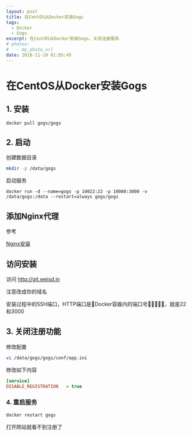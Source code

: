 ```yaml
---
layout: post
title: 在CentOS从Docker安装Gogs
tags: 
  - Docker
  - Gogs
excerpt: 在CentOS从Docker安装Gogs，关闭注册服务
# photos:
#   - my_photo_url
date: 2018-11-10 01:05:45
---
```


# 在CentOS从Docker安装Gogs

## 1. 安装

```shell
docker pull gogs/gogs
```

## 2. 启动

创建数据目录

```sh
mkdir -p /data/gogs
```

启动服务

```shell
docker run -d --name=gogs -p 10022:22 -p 10080:3000 -v /data/gogs:/data --restart=always gogs/gogs
```

## 添加Nginx代理

参考

[Nginx安装](../install-nginx)

## 访问安装

访问 http://git.weisd.in

注意改成你的域名

安装过程中的SSH端口，HTTP端口是Docker容器内的端口号，就是22和3000

## 3. 关闭注册功能

修改配置

```sh
vi /data/gogs/gogs/conf/app.ini
```

修改如下内容

```ini
[service]
DISABLE_REGISTRATION   = true
```

### 4. 重启服务

```sh
docker restart gogs
```

打开网站就看不到注册了
